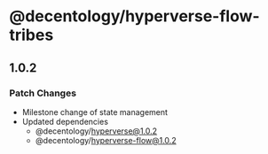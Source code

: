 # @decentology/hyperverse-flow-tribes

## 1.0.2
### Patch Changes

- Milestone change of state management
- Updated dependencies
  - @decentology/hyperverse@1.0.2
  - @decentology/hyperverse-flow@1.0.2
